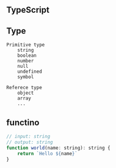 ## TypeScript

## Type

```
Primitive type
    string
    boolean
    number
    null
    undefined
    symbol

Referece type
    object
    array
    ...
```

## functino

```js
// input: string
// output: string
function world(name: string): string {
    return `Hello ${name}`
}
```
